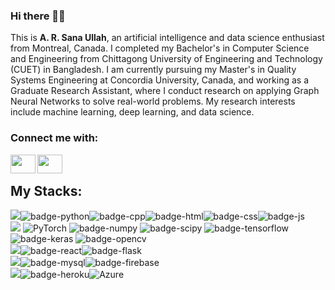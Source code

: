 ### Hi there 👋👋
This is <b>A. R. Sana Ullah</b>, an artificial intelligence and data science enthusiast from Montreal, Canada. I completed my Bachelor's in Computer Science and Engineering from Chittagong University of Engineering and Technology (CUET) in Bangladesh. I am currently pursuing my Master's in Quality Systems Engineering at Concordia University, Canada, and working as a Graduate Research Assistant, where I conduct research on applying Graph Neural Networks to solve real-world problems. My research interests include machine learning, deep learning, and data science.

<h3 align="left">Connect me with:</h3>
<a href="https://www.linkedin.com/in/a-r-sana-ullah-756738175/">
  <img align="left" alt="" height="30" width="40" src="https://github.com/gauravghongde/social-icons/blob/master/SVG/Color/LinkedIN.svg" />
</a>
<a href="https://www.facebook.com/a.r.sanaullh.abid">
  <img align="left" alt="" height="30" width="40" src="https://github.com/gauravghongde/social-icons/blob/master/SVG/Color/Facebook.svg" />
</a> <br>

<!-- <img src="https://komarev.com/ghpvc/?username=Sanaullah1604050&style=plastic&color=ff4d4d"> // Visitor counter
 -->

## My Stacks:
<img src="https://img.shields.io/badge/Languages-8a2be2?style=for-the-badge&logo=shell&logoColor=FFFFFF">![badge-python](https://img.shields.io/badge/Python-211e1b?style=for-the-badge&logo=Python&logoColor=#3776AB&labelColor=211e1b)![badge-cpp](https://img.shields.io/badge/c%2B%2B-211e1b?style=for-the-badge&logo=c%2B%2B&logoColor=#00599C&labelColor=211e1b)![badge-html](https://img.shields.io/badge/HTML5-211e1b?style=for-the-badge&logo=HTML5&logoColor=#E34F26labelColor=211e1b)![badge-css](https://img.shields.io/badge/CSS3-211e1b?style=for-the-badge&logo=CSS3&logoColor=#1572B6labelColor=211e1b)![badge-js](https://img.shields.io/badge/JavaScript-211e1b?style=for-the-badge&logo=JavaScript&logoColor=#F7DF1E&labelColor=211e1b)<br/>
<img src="https://img.shields.io/badge/ML Libraries-8a2be2?style=for-the-badge&logo=Testing Library&logoColor=FFFFFF">
![PyTorch](https://img.shields.io/badge/PyTorch-211e1b?style=for-the-badge&logo=PyTorch&logoColor=white)
![badge-numpy](https://img.shields.io/badge/NumPy-211e1b?style=for-the-badge&logo=NumPy&logoColor=#013243&labelColor=211e1b)
![badge-scipy](https://img.shields.io/badge/SciPy-211e1b?style=for-the-badge&logo=SciPy&logoColor=#8CAAE6&labelColor=211e1b)
![badge-tensorflow](https://img.shields.io/badge/TensorFlow-211e1b?style=for-the-badge&logo=TensorFlow&logoColor=#FF6F00&labelColor=211e1b)
![badge-keras](https://img.shields.io/badge/Keras-211e1b?style=for-the-badge&logo=Keras&logoColor=#D00000&labelColor=211e1b)
![badge-opencv](https://img.shields.io/badge/OpenCV-211e1b?style=for-the-badge&logo=OpenCV&logoColor=#5C3EE8&labelColor=211e1b)<br/>
<img src="https://img.shields.io/badge/Frameworks-8a2be2?style=for-the-badge&logo=IPFS&logoColor=FFFFFF">![badge-react](https://img.shields.io/badge/React-211e1b?style=for-the-badge&logo=React&logoColor=#61DAFB&labelColor=211e1b)![badge-flask](https://img.shields.io/badge/Flask-211e1b?style=for-the-badge&logo=Flask&logoColor=#000000&labelColor=211e1b)<br/>
<img src="https://img.shields.io/badge/Databases-8a2be2?style=for-the-badge&logo=databricks&logoColor=FFFFFF">![badge-mysql](https://img.shields.io/badge/MySQL-211e1b?style=for-the-badge&logo=MySQL&logoColor=#4479A1&labelColor=211e1b)![badge-firebase](https://img.shields.io/badge/Firebase-211e1b?style=for-the-badge&logo=Firebase&logoColor=#FFCA28&labelColor=211e1b)<br/>
<img src="https://img.shields.io/badge/Cloud Platforms-8a2be2?style=for-the-badge&logo=Cloudflare&logoColor=FFFFFF">![badge-heroku](https://img.shields.io/badge/Heroku-211e1b?style=for-the-badge&logo=Heroku&logoColor=#430098&labelColor=211e1b)![Azure](https://img.shields.io/badge/azure-211e1b?style=for-the-badge&logo=microsoftazure&logoColor=white)
<!--------------
📈 My Github Stats
<p align="center"> <img src="https://github-readme-stats.vercel.app/api?username=Sanaullah1604050&show_icons=true&theme=gotham" alt="sana16" />
  
<p align="center"> <img src="https://github-readme-streak-stats.herokuapp.com?user=Sanaullah1604050&theme=gotham"/>
-------------->
